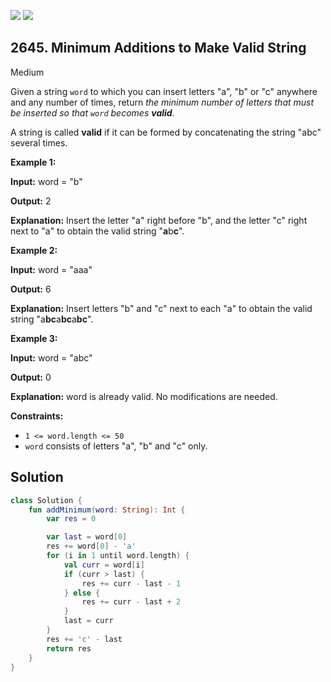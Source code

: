 [![](https://img.shields.io/github/stars/javadev/LeetCode-in-Kotlin?label=Stars&style=flat-square)](https://github.com/javadev/LeetCode-in-Kotlin)
[![](https://img.shields.io/github/forks/javadev/LeetCode-in-Kotlin?label=Fork%20me%20on%20GitHub%20&style=flat-square)](https://github.com/javadev/LeetCode-in-Kotlin/fork)

## 2645\. Minimum Additions to Make Valid String

Medium

Given a string `word` to which you can insert letters "a", "b" or "c" anywhere and any number of times, return _the minimum number of letters that must be inserted so that `word` becomes **valid**._

A string is called **valid** if it can be formed by concatenating the string "abc" several times.

**Example 1:**

**Input:** word = "b"

**Output:** 2

**Explanation:** Insert the letter "a" right before "b", and the letter "c" right next to "a" to obtain the valid string "**a**b**c**".

**Example 2:**

**Input:** word = "aaa"

**Output:** 6

**Explanation:** Insert letters "b" and "c" next to each "a" to obtain the valid string "a**bc**a**bc**a**bc**".

**Example 3:**

**Input:** word = "abc"

**Output:** 0

**Explanation:** word is already valid. No modifications are needed.

**Constraints:**

*   `1 <= word.length <= 50`
*   `word` consists of letters "a", "b" and "c" only.

## Solution

```kotlin
class Solution {
    fun addMinimum(word: String): Int {
        var res = 0

        var last = word[0]
        res += word[0] - 'a'
        for (i in 1 until word.length) {
            val curr = word[i]
            if (curr > last) {
                res += curr - last - 1
            } else {
                res += curr - last + 2
            }
            last = curr
        }
        res += 'c' - last
        return res
    }
}
```
